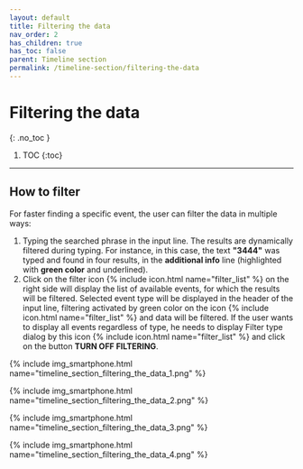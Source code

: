 ```yaml
---
layout: default
title: Filtering the data
nav_order: 2
has_children: true
has_toc: false
parent: Timeline section
permalink: /timeline-section/filtering-the-data
---
```


# Filtering the data
{: .no_toc }

1. TOC
{:toc}

---

## How to filter
For faster finding a specific event, the user can filter the data in multiple ways:
1. Typing the searched phrase in the input line. The results are dynamically filtered during typing. For instance, in this case, the text **"3444"** was typed and found in four results, in the **additional info** line (highlighted with <span class="text-green-200">**green color**</span> and underlined).
2. Click on the filter icon {% include icon.html name="filter_list" %} on the right side will display the list of available events, for which the results will be filtered. Selected event type will be displayed in the header of the input line, filtering activated by green color on the icon <span class="text-green-200">{% include icon.html name="filter_list" %}</span> and data will be filtered. If the user wants to display all events regardless of type, he needs to display Filter type dialog by this icon {% include icon.html name="filter_list" %} and click on the button **TURN OFF FILTERING**.

{% include img_smartphone.html name="timeline_section_filtering_the_data_1.png" %}

{% include img_smartphone.html name="timeline_section_filtering_the_data_2.png" %}

{% include img_smartphone.html name="timeline_section_filtering_the_data_3.png" %}

{% include img_smartphone.html name="timeline_section_filtering_the_data_4.png" %}
